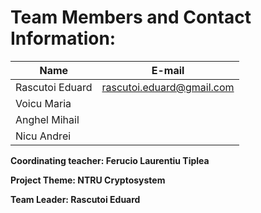 # Team Members and Contact Information:

| Name | E-mail |
| ------ | ----------- |
| Rascutoi Eduard |  rascutoi.eduard@gmail.com
| Voicu  Maria |  
| Anghel Mihail |  
| Nicu Andrei |  

**Coordinating teacher: Ferucio Laurentiu Tiplea**

**Project Theme: NTRU Cryptosystem**

**Team Leader: Rascutoi Eduard**
